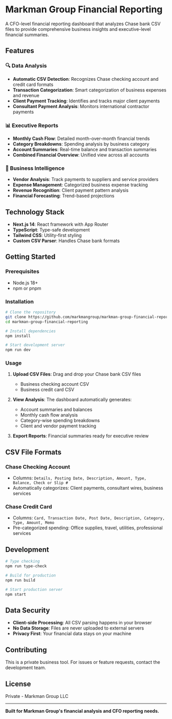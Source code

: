 # Markman Group Financial Reporting

A CFO-level financial reporting dashboard that analyzes Chase bank CSV files to provide comprehensive business insights and executive-level financial summaries.

## Features

### 🔍 Data Analysis
- **Automatic CSV Detection**: Recognizes Chase checking account and credit card formats
- **Transaction Categorization**: Smart categorization of business expenses and revenue
- **Client Payment Tracking**: Identifies and tracks major client payments
- **Consultant Payment Analysis**: Monitors international contractor payments

### 📊 Executive Reports
- **Monthly Cash Flow**: Detailed month-over-month financial trends
- **Category Breakdowns**: Spending analysis by business category
- **Account Summaries**: Real-time balance and transaction summaries
- **Combined Financial Overview**: Unified view across all accounts

### 💼 Business Intelligence
- **Vendor Analysis**: Track payments to suppliers and service providers
- **Expense Management**: Categorized business expense tracking
- **Revenue Recognition**: Client payment pattern analysis
- **Financial Forecasting**: Trend-based projections

## Technology Stack

- **Next.js 14**: React framework with App Router
- **TypeScript**: Type-safe development
- **Tailwind CSS**: Utility-first styling
- **Custom CSV Parser**: Handles Chase bank formats

## Getting Started

### Prerequisites
- Node.js 18+
- npm or pnpm

### Installation

```bash
# Clone the repository
git clone https://github.com/markmangroup/markman-group-financial-reporting.git
cd markman-group-financial-reporting

# Install dependencies
npm install

# Start development server
npm run dev
```

### Usage

1. **Upload CSV Files**: Drag and drop your Chase bank CSV files
   - Business checking account CSV
   - Business credit card CSV

2. **View Analysis**: The dashboard automatically generates:
   - Account summaries and balances
   - Monthly cash flow analysis
   - Category-wise spending breakdowns
   - Client and vendor payment tracking

3. **Export Reports**: Financial summaries ready for executive review

## CSV File Formats

### Chase Checking Account
- Columns: `Details, Posting Date, Description, Amount, Type, Balance, Check or Slip #`
- Automatically categorizes: Client payments, consultant wires, business services

### Chase Credit Card
- Columns: `Card, Transaction Date, Post Date, Description, Category, Type, Amount, Memo`
- Pre-categorized spending: Office supplies, travel, utilities, professional services

## Development

```bash
# Type checking
npm run type-check

# Build for production
npm run build

# Start production server
npm start
```

## Data Security

- **Client-side Processing**: All CSV parsing happens in your browser
- **No Data Storage**: Files are never uploaded to external servers
- **Privacy First**: Your financial data stays on your machine

## Contributing

This is a private business tool. For issues or feature requests, contact the development team.

## License

Private - Markman Group LLC

---

**Built for Markman Group's financial analysis and CFO reporting needs.**